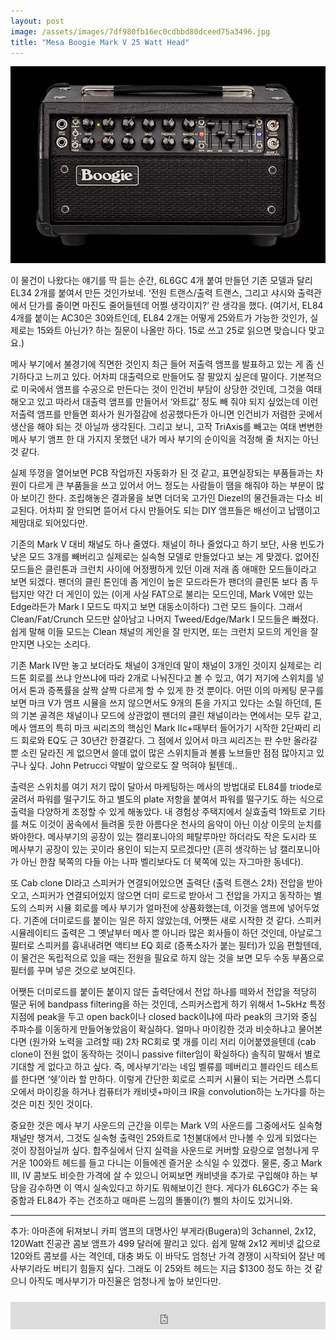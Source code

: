 ```yaml
---
layout: post
image: /assets/images/7df980fb16ec0cdbbd80dceed75a3496.jpg
title: "Mesa Boogie Mark V 25 Watt Head"
---
```




![image](/assets/images/7df980fb16ec0cdbbd80dceed75a3496.jpg)




이 물건이 나왔다는 얘기를 딱 듣는 순간, 6L6GC 4개 붙여 만들던 기존 모델과 달리EL34 2개를 붙여서 만든 것인가보네. ‘전원 트랜스/출력 트랜스, 그리고 샤시와 출력관에서 단가를 줄이면 마진도 줄어들텐데 어쩔 생각이지?’ 란 생각을 했다. 
(여기서, EL84 4개를 붙이는 AC30은 30와트인데, EL84 2개는 어떻게 25와트가 가능한 것인가, 실제로는 15와트 아닌가? 하는 질문이 나올만 하다. 15로 쓰고 25로 읽으면 맞습니다 맞고요.)


메사 부기에서 불경기에 직면한 것인지 최근 들어 저출력 앰프를 발표하고 있는 게 좀 신기하다고 느끼고 있다. 어차피 대출력으로 만들어도 잘 팔았지 싶은데 말이다. 기본적으로 미국에서 앰프를 수공으로 만든다는 것이 인건비 부담이 상당한 것인데, 그것을 여태 해오고 있고 따라서 대출력 앰프를 만들어서 ‘와트값’ 정도 빼 줘야 되지 싶었는데 이런 저출력 앰프를 만들면 회사가 원가절감에 성공했다든가 아니면 인건비가 저렴한 곳에서 생산을 해야 되는 것 아닐까 생각된다. 그리고 보니, 고작 TriAxis를 빼고는 여태 변변한 메사 부기 앰프 한 대 가지지 못했던 내가 메사 부기의 순이익을 걱정해 줄 처지는 아닌 것 같다.


실제 뚜껑을 열어보면 PCB 작업까진 자동화가 된 것 같고, 표면실장되는 부품들과는 차원이 다르게 큰 부품들을 쓰고 있어서 어느 정도는 사람들이 땜을 해줘야 하는 부분이 많아 보이긴 한다. 조립해놓은 결과물을 보면 더더욱 고가인 Diezel의 물건들과는 다소 비교된다. 어차피 잘 안되면 뜯어서 다시 만들어도 되는 DIY 앰프들은 배선이고 납땜이고 제맘대로 되어있다만.


기존의 Mark V 대비 채널도 하나 줄였다. 채널이 하나 줄었다고 하기 보단, 사용 빈도가 낮은 모드 3개를 빼버리고 실제로는 실속형 모델로 만들었다고 보는 게 맞겠다. 없어진 모드들은 클린톤과 크런치 사이에 어정쩡하게 있던 이래 저래 좀 애매한 모드들이라고 보면 되겠다. 팬더의 클린 톤인데 좀 게인이 높은 모드라든가 팬더의 클린톤 보다 좀 두텁지만 약간 더 게인이 있는 (이게 사실 FAT으로 불리는 모드인데, Mark V에만 있는 Edge라든가 Mark I 모드도 따지고 보면 대동소이하다) 그런 모드 들이다. 그래서 Clean/Fat/Crunch 모드만 살아남고 나머지 Tweed/Edge/Mark I 모드들은 빠졌다. 쉽게 말해 이들 모드는 Clean 채널의 게인을 잘 만지면, 또는 크런치 모드의 게인을 잘 만지면 나오는 소리다.


기존 Mark IV만 놓고 보더라도 채널이 3개인데 말이 채널이 3개인 것이지 실제로는 리드톤 회로를 쓰냐 안쓰냐에 따라 2개로 나눠진다고 볼 수 있고, 여기 저기에 스위치를 넣어서 톤과 증폭률을 살짝 살짝 다르게 할 수 있게 한 것 뿐이다. 어떤 이의 마케팅 문구를 보면 마크 V가 앰프 시뮬을 쓰지 않으면서도 9개의 톤을 가지고 있다는 소릴 하던데, 톤의 기본 골격은 채널이나 모드에 상관없이 팬더의 클린 채널이라는 면에서는 모두 같고, 메사 앰프의 특히 마크 씨리즈의 핵심인 Mark IIc+때부터 들어가기 시작한 2단짜리 리드 회로와 EQ도 근 30년간 한결같다. 그 점에서 있어서 마크 씨리즈는 판 수만 올라갈 뿐 소린 달라진 게 없으면서 쓸데 없이 많은 스위치들과 볼륨 노브들만 점점 많아지고 있구나 싶다. John Petrucci 약발이 앞으로도 잘 먹혀야 될텐데..


출력은 스위치를 여기 저기 많이 달아서 마케팅하는 메사의 방법대로 EL84를 triode로 굴려서 파워를 떨구기도 하고 별도의 plate 저항을 붙여서 파워를 떨구기도 하는 식으로 출력을 다양하게 조정할 수 있게 해놓았다. 내 경험상 주택지에서 실효출력 1와트로 기타를 쳐도 이것이 꿈속에서 들려올 듯한 아름다운 천사의 음악이 아닌 이상 이웃의 눈치를 봐야한다. 메사부기의 공장이 있는 캘리포니아의 페탈루마만 하더라도 작은 도시라 또 메사부기 공장이 있는 곳이라 용인이 되는지 모르겠다만 (흔히 생각하는 남 캘리포니아가 아닌 한참 북쪽의 다들 아는 나파 벨리보다도 더 북쪽에 있는 자그마한 동네다).


또 Cab clone DI라고 스피커가 연결되어있으면 출력단 (출력 트랜스 2차) 전압을 받아오고, 스피커가 연결되어있지 않으면 더미 로드로 받아서 그 전압을 가지고 동작하는 별도의 스피커 시뮬 회로를 메사 부기가 얼마전에 상품화했는데, 이것을 앰프에 넣어두었다. 기존에 더미로드를 붙이는 일은 하지 않았는데, 어쨋든 새로 시작한 것 같다. 스피커 시뮬레이티드 출력은 그 옛날부터 메사 뿐 아니라 많은 회사들이 하던 것인데, 아날로그 필터로 스피커를 흉내내려면 액티브 EQ 회로 (증폭소자가 붙는 필터)가 있음 편할텐데, 이 물건은 독립적으로 있을 때는 전원을 필요로 하지 않는 것을 보면 모두 수동 부품으로 필터를 꾸며 넣은 것으로 보여진다. 


어쨋든 더미로드를 붙이든 붙이지 않든 출력단에서 전압 하나를 떼와서 전압을 적당히 떨군 뒤에 bandpass filtering을 하는 것인데, 스피커스럽게 하기 위해서 1~5kHz 특정 지점에 peak을 두고 open back이나 closed back이냐에 따라 peak의 크기와 중심 주파수를 이동하게 만들어놓았음이 확실하다. 얼마나 마이킹한 것과 비슷하냐고 물어본다면 (원가와 노력을 고려할 때) 2차 RC회로 몇 개를 이리 저리 이어붙였을텐데 (cab clone이 전원 없이 동작하는 것이니 passive filter임이 확실하다) 솔직히 말해서 별로 기대할 게 없다고 하고 싶다. 즉, 메사부기’라는 네임 벨류를 떼버리고 블라인드 테스트를 한다면 ‘쉣’이라 할 만하다. 이렇게 간단한 회로로 스피커 시뮬이 되는 거라면 스튜디오에서 마이킹을 하거나 컴퓨터가 캐비넷+마이크 IR을 convolution하는 노가다를 하는 것은 미친 짓인 것이다. 


중요한 것은 메사 부기 사운드의 근간을 이루는 Mark V의 사운드를 그중에서도 실속형 채널만 챙겨서, 그것도 실속형 출력인 25와트로 1천불대에서 만나볼 수 있게 되었다는 것이 장점아닐까 싶다. 합주실에서 단지 실력을 사운드로 커버할 요량으로 엄청나게 무거운 100와트 헤드를 들고 다니는 이들에겐 즐거운 소식일 수 있겠다. 물론, 중고 Mark III, IV 콤보도 비슷한 가격에 살 수 있으니 어찌보면 캐비넷을 추가로 구입해야 하는 부담을 감수하면 이 역시 실속있다고 하기도 뭐해보이긴 한다. 게다가 6L6GC가 주는 육중함과 EL84가 주는 건조하고 매마른 느낌의 똘똘이(?) 삘의 차이도 있거니와.


-----------
추가: 아마존에 뒤져보니 카피 앰프의 대명사인 부게라(Bugera)의 3channel, 2x12, 120Watt 진공관 콤보 앰프가 499 달러에 팔리고 있다. 쉽게 말해 2x12 케비넷 값으로 120와트 콤보를 사는 격인데, 대충 봐도 이 바닥도 엄청난 가격 경쟁이 시작되어 잘난 메사부기라도 버티기 힘들지 싶다. 그래도 이 25와트 헤드는 지금 $1300 정도 하는 것 같으니 아직도 메사부기가 마진율은 엄청나게 높아 보인다만.


<iframe class="daum_like_button" id="daum_like_button_1082" frameborder="0" scrolling="no" allowTransparency="true" src="http://tonebrew.tistory.com/like/?uid=49097_1082&sc=304%2CblogId_49097&url=http%3A%2F%2Ftonebrew.tistory.com%2F1082&published=1410989892" style="width:100%;height:44px;margin:10px auto"></iframe>

